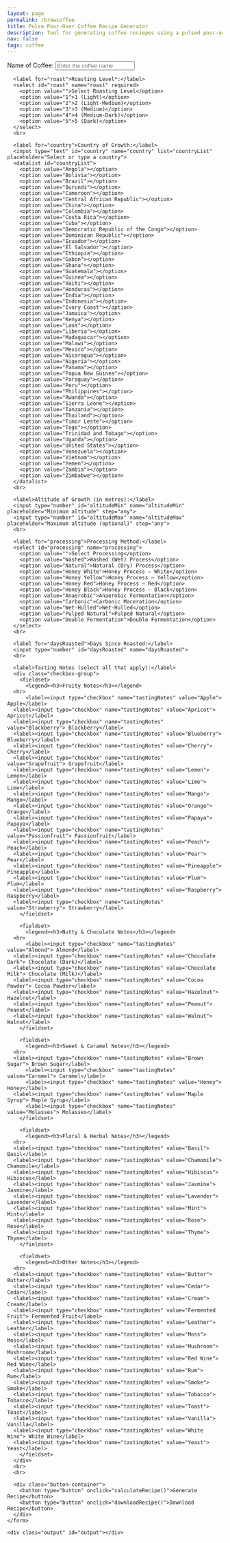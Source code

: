 ```yaml
---
layout: page
permalink: /brewcoffee
title: Pulse Pour-Over Coffee Recipe Generator
description: Tool for generating coffee reciepes using a pulsed pour-over method (primarily designed for the Fellow Aiden Precision Coffee Maker)
nav: false
tags: coffee
---
```


<html lang="en">
  <div class="container">
    <form id="coffeeForm">
      <!-- Coffee specifics inputs -->
      <label for="name">Name of Coffee:</label>
      <input type="text" id="name" name="name" placeholder="Enter the coffee name">
      <br>
      
	  <label for="roast">Roasting Level*:</label>
      <select id="roast" name="roast" required>
        <option value="">Select Roasting Level</option>
        <option value="1">1 (Light)</option>
        <option value="2">2 (Light-Medium)</option>
        <option value="3">3 (Medium)</option>
        <option value="4">4 (Medium-Dark)</option>
        <option value="5">5 (Dark)</option>
      </select>
      <br>
	  
      <label for="country">Country of Growth:</label>
      <input type="text" id="country" name="country" list="countryList" placeholder="Select or type a country">
      <datalist id="countryList">
        <option value="Angola"></option>
		<option value="Bolivia"></option>
		<option value="Brazil"></option>
		<option value="Burundi"></option>
		<option value="Cameroon"></option>
		<option value="Central African Republic"></option>
		<option value="China"></option>
		<option value="Colombia"></option>
		<option value="Costa Rica"></option>
		<option value="Cuba"></option>
		<option value="Democratic Republic of the Congo"></option>
		<option value="Dominican Republic"></option>
		<option value="Ecuador"></option>
		<option value="El Salvador"></option>
		<option value="Ethiopia"></option>
		<option value="Gabon"></option>
		<option value="Ghana"></option>
		<option value="Guatemala"></option>
		<option value="Guinea"></option>
		<option value="Haiti"></option>
		<option value="Honduras"></option>
		<option value="India"></option>
		<option value="Indonesia"></option>
		<option value="Ivory Coast"></option>
		<option value="Jamaica"></option>
		<option value="Kenya"></option>
		<option value="Laos"></option>
		<option value="Liberia"></option>
		<option value="Madagascar"></option>
		<option value="Malawi"></option>
		<option value="Mexico"></option>
		<option value="Nicaragua"></option>
		<option value="Nigeria"></option>
		<option value="Panama"></option>
		<option value="Papua New Guinea"></option>
		<option value="Paraguay"></option>
		<option value="Peru"></option>
		<option value="Philippines"></option>
		<option value="Rwanda"></option>
		<option value="Sierra Leone"></option>
		<option value="Tanzania"></option>
		<option value="Thailand"></option>
		<option value="Timor Leste"></option>
		<option value="Togo"></option>
		<option value="Trinidad and Tobago"></option>
		<option value="Uganda"></option>
		<option value="United States"></option>
		<option value="Venezuela"></option>
		<option value="Vietnam"></option>
		<option value="Yemen"></option>
		<option value="Zambia"></option>
		<option value="Zimbabwe"></option>
      </datalist>
      <br>

      <label>Altitude of Growth (in metres):</label>
      <input type="number" id="altitudeMin" name="altitudeMin" placeholder="Minimum altitude" step="any">
      <input type="number" id="altitudeMax" name="altitudeMax" placeholder="Maximum altitude (optional)" step="any">
      <br>

      <label for="processing">Processing Method:</label>
      <select id="processing" name="processing">
        <option value="">Select Processing</option>
        <option value="Washed">Washed (Wet) Process</option>
        <option value="Natural">Natural (Dry) Process</option>
        <option value="Honey White">Honey Process – White</option>
        <option value="Honey Yellow">Honey Process – Yellow</option>
        <option value="Honey Red">Honey Process – Red</option>
        <option value="Honey Black">Honey Process – Black</option>
        <option value="Anaerobic">Anaerobic Fermentation</option>
        <option value="Carbonic">Carbonic Maceration</option>
        <option value="Wet-Hulled">Wet-Hulled</option>
        <option value="Pulped Natural">Pulped Natural</option>
        <option value="Double Fermentation">Double Fermentation</option>
      </select>
      <br>

      <label for="daysRoasted">Days Since Roasted:</label>
      <input type="number" id="daysRoasted" name="daysRoasted">
      <br>

      <label>Tasting Notes (select all that apply):</label>
      <div class="checkbox-group">
        <fieldset>
          <legend><h3>Fruity Notes</h3></legend>
	  <hr>
          <label><input type="checkbox" name="tastingNotes" value="Apple"> Apple</label>
	  <label><input type="checkbox" name="tastingNotes" value="Apricot"> Apricot</label>
	  <label><input type="checkbox" name="tastingNotes" value="Blackberry"> Blackberry</label>
	  <label><input type="checkbox" name="tastingNotes" value="Blueberry"> Blueberry</label>
	  <label><input type="checkbox" name="tastingNotes" value="Cherry"> Cherry</label>
	  <label><input type="checkbox" name="tastingNotes" value="Grapefruit"> Grapefruit</label>
	  <label><input type="checkbox" name="tastingNotes" value="Lemon"> Lemon</label>
	  <label><input type="checkbox" name="tastingNotes" value="Lime"> Lime</label>
	  <label><input type="checkbox" name="tastingNotes" value="Mango"> Mango</label>
	  <label><input type="checkbox" name="tastingNotes" value="Orange"> Orange</label>
	  <label><input type="checkbox" name="tastingNotes" value="Papaya"> Papaya</label>
	  <label><input type="checkbox" name="tastingNotes" value="Passionfruit"> Passionfruit</label>
	  <label><input type="checkbox" name="tastingNotes" value="Peach"> Peach</label>
	  <label><input type="checkbox" name="tastingNotes" value="Pear"> Pear</label>
	  <label><input type="checkbox" name="tastingNotes" value="Pineapple"> Pineapple</label>
	  <label><input type="checkbox" name="tastingNotes" value="Plum"> Plum</label>
	  <label><input type="checkbox" name="tastingNotes" value="Raspberry"> Raspberry</label>
	  <label><input type="checkbox" name="tastingNotes" value="Strawberry"> Strawberry</label>
        </fieldset>

        <fieldset>
          <legend><h3>Nutty & Chocolate Notes</h3></legend>
	  <hr>
          <label><input type="checkbox" name="tastingNotes" value="Almond"> Almond</label>
	  <label><input type="checkbox" name="tastingNotes" value="Chocolate Dark"> Chocolate (Dark)</label>
	  <label><input type="checkbox" name="tastingNotes" value="Chocolate Milk"> Chocolate (Milk)</label>
	  <label><input type="checkbox" name="tastingNotes" value="Cocoa Powder"> Cocoa Powder</label>
	  <label><input type="checkbox" name="tastingNotes" value="Hazelnut"> Hazelnut</label>
	  <label><input type="checkbox" name="tastingNotes" value="Peanut"> Peanut</label>
	  <label><input type="checkbox" name="tastingNotes" value="Walnut"> Walnut</label>
        </fieldset>

        <fieldset>
          <legend><h3>Sweet & Caramel Notes</h3></legend>
	  <hr>
   	  <label><input type="checkbox" name="tastingNotes" value="Brown Sugar"> Brown Sugar</label>
          <label><input type="checkbox" name="tastingNotes" value="Caramel"> Caramel</label>
          <label><input type="checkbox" name="tastingNotes" value="Honey"> Honey</label>
	  <label><input type="checkbox" name="tastingNotes" value="Maple Syrup"> Maple Syrup</label>
          <label><input type="checkbox" name="tastingNotes" value="Molasses"> Molasses</label>
        </fieldset>

        <fieldset>
          <legend><h3>Floral & Herbal Notes</h3></legend>
	  <hr>
	  <label><input type="checkbox" name="tastingNotes" value="Basil"> Basil</label>
	  <label><input type="checkbox" name="tastingNotes" value="Chamomile"> Chamomile</label>
	  <label><input type="checkbox" name="tastingNotes" value="Hibiscus"> Hibiscus</label>
	  <label><input type="checkbox" name="tastingNotes" value="Jasmine"> Jasmine</label>
	  <label><input type="checkbox" name="tastingNotes" value="Lavender"> Lavender</label>
	  <label><input type="checkbox" name="tastingNotes" value="Mint"> Mint</label>
	  <label><input type="checkbox" name="tastingNotes" value="Rose"> Rose</label>
	  <label><input type="checkbox" name="tastingNotes" value="Thyme"> Thyme</label>
        </fieldset>

        <fieldset>
          <legend><h3>Other Notes</h3></legend>
	  <hr>
	  <label><input type="checkbox" name="tastingNotes" value="Butter"> Butter</label>
	  <label><input type="checkbox" name="tastingNotes" value="Cedar"> Cedar</label>
	  <label><input type="checkbox" name="tastingNotes" value="Cream"> Cream</label>
	  <label><input type="checkbox" name="tastingNotes" value="Fermented Fruit"> Fermented Fruit</label>
	  <label><input type="checkbox" name="tastingNotes" value="Leather"> Leather</label>
	  <label><input type="checkbox" name="tastingNotes" value="Moss"> Moss</label>
	  <label><input type="checkbox" name="tastingNotes" value="Mushroom"> Mushroom</label>
	  <label><input type="checkbox" name="tastingNotes" value="Red Wine"> Red Wine</label>
	  <label><input type="checkbox" name="tastingNotes" value="Rum"> Rum</label>
	  <label><input type="checkbox" name="tastingNotes" value="Smoke"> Smoke</label>
  	  <label><input type="checkbox" name="tastingNotes" value="Tobacco"> Tobacco</label>
	  <label><input type="checkbox" name="tastingNotes" value="Toast"> Toast</label>
	  <label><input type="checkbox" name="tastingNotes" value="Vanilla"> Vanilla</label>
	  <label><input type="checkbox" name="tastingNotes" value="White Wine"> White Wine</label>
	  <label><input type="checkbox" name="tastingNotes" value="Yeast"> Yeast</label>
        </fieldset>
      </div>
      <br>
      <br>

      <div class="button-container">
        <button type="button" onclick="calculateRecipe()">Generate Recipe</button>
        <button type="button" onclick="downloadRecipe()">Download Recipe</button>
      </div>
    </form>

    <div class="output" id="output"></div>

  </div>

  <script>
    // Global variable to store the formatted recipe text for downloading.
    let currentRecipeText = "";
    
    function calculateRecipe() {
      // Force user to select a roasting level before proceeding.
      const roastSelect = document.getElementById('roast');
      if (roastSelect.value === "") {
        alert("Please select a roasting level.");
        return;
      }
  
      // Retrieve input values
      const name = document.getElementById('name').value.trim();
      const country = document.getElementById('country').value.trim();
      const altitudeMin = parseFloat(document.getElementById('altitudeMin').value);
      const altitudeMax = parseFloat(document.getElementById('altitudeMax').value);
      let altitude;
      if (!isNaN(altitudeMin) && !isNaN(altitudeMax)) {
        altitude = (altitudeMin + altitudeMax) / 2;
      } else if (!isNaN(altitudeMin)) {
        altitude = altitudeMin;
      } else if (!isNaN(altitudeMax)) {
        altitude = altitudeMax;
      } else {
        altitude = null;
      }
  
      const processing = document.getElementById('processing').value.trim();
      const roastLevel = parseInt(document.getElementById('roast').value);
      const daysRoasted = parseInt(document.getElementById('daysRoasted').value);
  
      // Gather selected tasting notes into an array
      const tastingNotesElements = document.querySelectorAll('input[name="tastingNotes"]:checked');
      let tastingNotes = [];
      tastingNotesElements.forEach(note => {
        tastingNotes.push(note.value);
      });
	  
	  let brewRatio, bloomRatio, bloomTime, bloomTemp, pulses, pulseInterval, grind;//, pulseTemps;
	  switch (roastLevel) {
	    case 1: // Light Roast defaults: less extraction needed; higher bloom to overcome dense structure.
		  brewRatio = 17;
		  bloomRatio = 3;
		  bloomTime = 45;
		  bloomTemp = 99;
		  pulses = 3;
		  pulseInterval = 23;
		  //pulseTemps = [99, 99, 99];
		  delicateProcess = false;
		  grind = 0;
	    case 2: // Light-Medium Roast defaults: slightly lower than light, but still robust extraction.
  		  brewRatio = 16.5;
		  bloomRatio = 2.5;
		  bloomTime = 38;
		  bloomTemp = 97.5;
		  pulses = 3;
		  pulseInterval = 23;
		  //pulseTemps = [97.5, 97.5, 97.5];
		  delicateProcess = false;
		  grind = 0;
	    case 3: // Medium Roast defaults: balanced extraction.
		  brewRatio = 16;
		  bloomRatio = 2;
		  bloomTime = 30;
		  bloomTemp = 96;
		  pulses = 3;
		  pulseInterval = 23;
		  //pulseTemps = [96, 96, 96];
		  delicateProcess = false;
		  grind = 0;
	    case 4: // Medium-Dark Roast defaults: slightly more aggressive extraction early on.
  		  brewRatio = 16;
		  bloomRatio = 2;
		  bloomTime = 30;
		  bloomTemp = 97.5;
		  pulses = 3;
		  pulseInterval = 23;
		  //pulseTemps = [90.5, 90.5, 90.5];
		  delicateProcess = false;
		  grind = 0;
	    case 5: // Dark Roast defaults: lower extraction due to brittle structure.
		  brewRatio = 16;
		  bloomRatio = 2;
		  bloomTime = 30;
		  bloomTemp = 99;
		  pulses = 3;
		  pulseInterval = 23;
		  //pulseTemps = [85, 85, 85];
		  delicateProcess = false;
		  grind = 0;
	    default:
		  brewRatio = 16;
		  bloomRatio = 2;
		  bloomTime = 30;
		  bloomTemp = 96;
		  pulses = 3;
		  pulseInterval = 23;
		  //pulseTemps = [96, 96, 96];
		  delicateProcess = false;
		  grind = 0;
	  }

	  if (country != "") {
		  // ---- Country of Origin Adjustments ----
		  // Adjust based on bean density and solubility (e.g., East African beans are denser).
		  const countryLC = country.toLowerCase();
		  if (["ethiopia", "kenya", "rwanda", "burundi"].some(ctry => countryLC.includes(ctry))) {
			bloomRatio = 2;      // Lower bloom ratio for high-solubility East African beans.
			bloomTime = 25;        // Shorter bloom to avoid over-extraction.
			bloomTemp = 90;        // Lower bloom temperature to control acidity.
			pulses = 2;            // Fewer pulses to prevent over-extraction.
		  } else if (["brazil", "colombia", "guatemala"].some(ctry => countryLC.includes(ctry))) {
			bloomRatio = 2.5;      // Higher bloom ratio for softer, Latin American beans.
			bloomTime = 40;        // Longer bloom for full degassing.
			bloomTemp = 93;        // Higher bloom temperature for enhanced extraction.
			pulses = 4;            // More pulses for even extraction.
		  } else if (["indonesia", "sumatra", "java"].some(ctry => countryLC.includes(ctry))) {
			bloomRatio = 2.5;      // Indonesian beans: robust extraction with moderate bloom.
			bloomTime = 40;
			bloomTemp = 95;
			pulses = 4;
		  }
		}

      // ---- Altitude Adjustments ----
      // Higher-altitude beans are denser, requiring stronger extraction.
      if (altitude !== null) {
        if (altitude > 1500) {
          brewRatio = 15;         // Stronger ratio for denser, high-altitude beans.
          bloomRatio += 0.5;      // Increase bloom ratio to assist in degassing.
          bloomTime += 10;        // Longer bloom for thorough CO2 release.
          bloomTemp += 2;         // Hotter bloom water helps initial extraction.
          pulses = Math.max(pulses, 4);  // Ensure enough pulses.
	  grind -= 1;             // High-elevation coffee are denser and require finer grinds for optimal extraction.
        } else if (altitude < 1200) {
          brewRatio = 17;         // Weaker ratio for softer, low-altitude beans.
          bloomRatio = Math.max(bloomRatio - 0.5, 1.5); // Reduce bloom ratio.
          bloomTime = Math.max(bloomTime - 5, 20);        // Shorten bloom time.
          pulses = Math.max(pulses - 1, 2);               // Fewer pulses.
	  grind += 1;             // Low-elevation coffee extract more quickly, so a coarser grind prevents over-extraction.
        }
      }

      // ---- Processing Method Adjustments ----
	  if (processing !== "") {
		  // Natural, Honey, Carbonic, and Anaerobic methods retain more sugars, needing longer bloom.
		  if (processing === "Natural" || processing.includes("Honey") || processing === "Carbonic" || processing === "Anaerobic") {
			bloomRatio = Math.max(bloomRatio, 3.0); // Ensure sufficient water for degassing.
			bloomTime = Math.max(bloomTime, 45);      // Extend bloom time.
			pulses = Math.max(pulses+1, 5);             // Increase pulses to control uneven extraction.
			if (processing === "Carbonic" || processing === "Anaerobic") {
			  delicateProcess = true;  // Lower pulse temperatures to preserve volatile notes.
			}
		  } else if (processing === "Washed" || processing === "Double Fermentation" || processing === "Wet-Hulled") {
			bloomRatio = Math.min(bloomRatio, 2.0);   // Cleaner beans need less bloom.
			bloomTime = Math.min(bloomTime, 30);        // Shorter bloom time.
			pulses = Math.min(pulses-1, 4);               // Fewer pulses.
		  }
		  // Grind settings for processing is in different groups
		  if (processing === "Washed" || processing.includes("White") || processing.includes("Yellow") || processing.includes("Fermentation") || processing === "Carbonic") {
			grind -= 2;      // Clean and bright flavor profiles benefit from a slower extraction.
		  } else if (processing.includes("Red") || processing.includes("Black") || processing === "Pulped Natural") {
			  grind -= 1;    // Balances sweetness and body while ensuring clarity.
		  } else if (processing === "Natural") {
			  grind += 1;    // Naturally processed coffees have more body and fruitiness, which can become muddled if over-extracted.
		  } else if (processing === "Wet-Hulled") {
			  grind += 2;    // Heavy-bodied and earthy coffees can become too bitter if over-extracted.
		  }
		}

      // ---- Roasting Level Adjustments ----
      // Lighter roasts require more bloom and extraction time; darker roasts need less.
      let roastProfile = "medium"; // Default profile.
      if (roastLevel <= 2) {
        brewRatio = Math.max(brewRatio, 15);      // Slightly stronger extraction.
        bloomRatio = Math.max(bloomRatio, 3);     // Higher bloom ratio for dense, light roasts.
        bloomTime = Math.max(bloomTime, 55);      // Longer bloom for extended extraction.
        pulses = Math.max(pulses+1, 6);           // More pulses for full extraction.
        roastProfile = roastLevel === 1 ? "light" : "light-medium";
      } else if (roastLevel >= 4) {
        brewRatio = Math.min(brewRatio, 17);        // Weaker ratio to avoid over-extraction.
        bloomRatio = Math.min(bloomRatio, 2.0);     // Lower bloom ratio for porous, dark roasts.
        bloomTime = Math.min(bloomTime, 35);        // Shorter bloom time.
        pulses = Math.min(pulses-1, 4);             // Fewer pulses to prevent bitterness.
        roastProfile = roastLevel === 4 ? "medium-dark" : "dark";
      }
      // Roast profiles for grind size is also different
      if (roastLevel == 1) { grind -= 2; }
      else if (roastLevel == 2) { grind -= 1; }
      else if (roastLevel == 4) { grind += 1; }
      else if (roastLevel == 5) { grind += 2; }

      // ---- Days Since Roasted Adjustments ----
      // Adjust based on bean freshness (CO2 levels affect extraction dynamics).
      // Fresh coffee (0–7 days): high CO2 requires extra degassing (higher bloom ratio/time, higher temp, fewer pulses).
      // Moderately aged coffee (8–20 days): moderate settings.
      // Aged coffee (>20 days): minimal degassing (lower bloom, lower temp, additional pulses).
	  let roastDays
	  if (isNaN(daysRoasted)) {
		roastDays = 14; 		// Default assumption of number days since roasted
	  }
	  else {
		roastDays = daysRoasted;
	  }
      if (!isNaN(roastDays)) {
        if (roastDays >= 0 && roastDays <= 7) {
          bloomRatio = Math.max(bloomRatio, 2.5);   // Increase bloom ratio for extra degassing.
          bloomTime = Math.max(bloomTime, 45);        // Extend bloom time.
          if (bloomTemp < 92) { bloomTemp = 92; }      // Ensure higher temperature for fresh beans.
          pulses = Math.max(pulses - 1, 2);            // Fewer pulses to manage rapid CO2 release.
	  grind -= 2
        } else if (roastDays >= 8 && roastDays <= 20) {
          bloomRatio = 2.0;    // Moderate bloom ratio.
          bloomTime = 35;      // Average bloom time.
          bloomTemp = 90;      // Moderate bloom temperature.
          // Pulses remain as determined.
        } else if (roastDays > 20) {
          bloomRatio = 1.5;    // Minimal bloom needed.
          bloomTime = 25;      // Shorter bloom time.
          bloomTemp = 87;      // Lower temperature to avoid over-extraction.
          pulses = Math.max(pulses + 1, 2); // Increase pulses to maintain even extraction.
	  grind += 2
        }
      }

      // ---- Tasting Notes Adjustments ----
      // Adjust parameters to highlight specific flavor profiles.
      const fruityNotes = ["Strawberry", "Blueberry", "Raspberry", "Blackberry", "Lemon", "Orange", "Grapefruit", "Lime", "Peach", "Apricot", "Cherry", "Plum", "Mango", "Pineapple", "Papaya", "Passionfruit"];
      const nuttyChocoNotes = ["Almond", "Hazelnut", "Walnut", "Peanut", "Chocolate Dark", "Chocolate Milk", "Cocoa Powder"];
      const floralHerbalNotes = ["Jasmine", "Lavender", "Rose", "Chamomile", "Hibiscus", "Mint", "Basil", "Thyme"];
      const heavySweetNotes = ["Molasses", "Maple Syrup", "Caramel", "Honey"];
      const brightCleanNotes = ["Apple", "Pear", "Peach", "Passionfruit", "Jasmine", "Hibiscus", "White Wine"];
      const deepHeavyNotes = ["Chocolate Dark", "Maple Syrup", "Molasses", "Tobacco", "Leather"];
      const acidityNotes = ["Lemon", "Orange", "Lime", "Passionfruit", "White Wine"];
      const creamyNotes = ["Walnut", "Peanut", "Butter", "Cream"];
  
      if (tastingNotes.some(note => fruityNotes.includes(note))) {
        brewRatio = parseFloat(brewRatio) + 0.5; // More water highlights bright, acidic notes.
        bloomTemp += 2;                          // Higher temperature boosts fruity extraction.
      }
      if (tastingNotes.some(note => nuttyChocoNotes.includes(note))) {
        brewRatio = parseFloat(brewRatio) - 0.5; // Less water to enhance body and richness.
      }
      if (tastingNotes.some(note => floralHerbalNotes.includes(note))) {
        bloomRatio += 0.25; // Extra water in bloom to extract delicate aromatics.
      }
      if (tastingNotes.some(note => heavySweetNotes.includes(note))) {
        bloomRatio = Math.max(bloomRatio - 0.3, 1.5); // Lower bloom preserves syrupy body.
      }
      if (tastingNotes.some(note => acidityNotes.includes(note))) {
        bloomTime += 5; // Extend bloom to fully extract bright acidity.
      }
      if (tastingNotes.some(note => note === "Brown Sugar")) {
        bloomTime = Math.max(bloomTime - 5, 20); // Shorten bloom for a fuller body.
      }
      if (tastingNotes.some(note => creamyNotes.includes(note))) {
        bloomTemp -= 2; // Lower temperature to preserve smooth, creamy textures.
      }
      if (tastingNotes.some(note => brightCleanNotes.includes(note))) {
        pulses = Math.max(pulses + 1, 5); // More pulses promote clarity.
      }
      if (tastingNotes.some(note => deepHeavyNotes.includes(note))) {
        pulses = Math.max(pulses - 1, 2); // Fewer pulses enhance depth.
      }

      // ---- Pulse Interval Based on Roast Profile ----
      // Adjust time between pulses based on roast to control extraction speed.
      if (roastProfile === "light" || roastProfile === "light-medium") {
        pulseInterval = 35;
      } else if (roastProfile === "medium") {
        pulseInterval = 30;
      } else if (roastProfile === "medium-dark" || roastProfile === "dark") {
        pulseInterval = 25;
      }

      // ---- Pulse Temperature Profile ----
      // Determine the temperature for each pulse based on roast profile and process.
      let pulseTemps = [];
      if (delicateProcess) {
        // For Carbonic or Anaerobic processes, use lower, controlled temperatures.
        for (let i = 0; i < pulses; i++) {
          pulseTemps.push(87 + i); // Slight incremental rise.
        }
      } else {
        if (roastProfile === "light" || roastProfile === "light-medium") {
          // Light roasts: start lower and gradually increase to enhance extraction.
          let startTemp = 90, endTemp = 96;
          let step = (endTemp - startTemp) / (pulses - 1);
          for (let i = 0; i < pulses; i++) {
            pulseTemps.push(Math.round(startTemp + step * i));
          }
        } else if (roastProfile === "medium") {
          // Medium roasts: maintain a stable temperature.
          for (let i = 0; i < pulses; i++) {
            pulseTemps.push(bloomTemp);
          }
        } else if (roastProfile === "medium-dark" || roastProfile === "dark") {
          // Dark roasts: start higher then gradually decrease to avoid bitterness.
          let startTemp = 94, endTemp = 88;
          let step = (startTemp - endTemp) / (pulses - 1);
          for (let i = 0; i < pulses; i++) {
            pulseTemps.push(Math.round(startTemp - step * i));
          }
        }
        // Further adjust pulse temperatures based on tasting notes.
        if (tastingNotes.some(note => ["Lemon", "Orange", "Grapefruit", "Lime", "Strawberry", "Blueberry", "Raspberry", "Blackberry", "Jasmine", "Lavender", "Rose"].includes(note))) {
          pulseTemps[0] = Math.max(pulseTemps[0], 96); // Boost first pulse for bright, fruity notes.
        }
        if (tastingNotes.some(note => ["Caramel", "Vanilla", "Brown Sugar", "Honey", "Cocoa Powder"].includes(note))) {
          pulseTemps[pulses - 1] = Math.min(pulseTemps[pulses - 1], 90); // Lower final pulse for sweetness.
        }
      }

      // ---- Pulse Temperature Adjustments Based on Days Since Roasted ----
      // Fresh coffee: slightly lower pulse temps to counter CO2 resistance.
      // Aged coffee: slightly higher pulse temps to enhance extraction of diminished volatiles.
      if (!isNaN(roastDays)) {
        if (roastDays >= 0 && roastDays <= 7) {
          pulseTemps = pulseTemps.map(temp => temp - 1);
        } else if (roastDays > 20) {
          pulseTemps = pulseTemps.map(temp => temp + 1);
        }
      }
  
      displayOutput(name, brewRatio, bloomRatio, bloomTime, bloomTemp, pulses, pulseInterval, pulseTemps);
    }
  
    function displayOutput(name, brewRatio, bloomRatio, bloomTime, bloomTemp, pulses, pulseInterval, pulseTemps) {
      // Format the output text for display and for download.
      currentRecipeText = "Coffee Recipe";
      if (name !== "") {
        currentRecipeText += " for " + name;
      }
      currentRecipeText += "\n\nCoffee-to-Water Ratio: 1:" + parseFloat(brewRatio).toFixed(1) +
                           "\nBloom Ratio: 1:" + parseFloat(bloomRatio).toFixed(1) +
                           "\nBloom Time: " + bloomTime + " seconds" +
                           "\nBloom Temperature: " + bloomTemp + " °C" +
                           "\nNumber of Pulses: " + pulses +
                           "\nTime Between Pulses: " + pulseInterval + " seconds" +
                           "\nPulse Temperatures: " + pulseTemps.join(', ') + " °C";
  
      // Also display the output on the webpage.
      const outputDiv = document.getElementById('output');
      outputDiv.innerHTML =
        "<h2>Brew Parameters</h2>" +
        "<p><strong>Coffee-to-Water Ratio:</strong> 1:" + parseFloat(brewRatio).toFixed(1) + "</p>" +
        "<p><strong>Bloom Ratio:</strong> 1:" + parseFloat(bloomRatio).toFixed(1) + "</p>" +
        "<p><strong>Bloom Time:</strong> " + bloomTime + " seconds</p>" +
        "<p><strong>Bloom Temperature:</strong> " + bloomTemp + " °C</p>" +
        "<p><strong>Number of Pulses:</strong> " + pulses + "</p>" +
        "<p><strong>Time Between Pulses:</strong> " + pulseInterval + " seconds</p>" +
        "<p><strong>Pulse Temperatures:</strong> " + pulseTemps.join(', ') + " °C</p>";
    }
  
    function downloadRecipe() {
      if (currentRecipeText === "") {
        alert("Please generate a recipe first!");
        return;
      }
      // Determine a filename using the coffee name if provided.
      const coffeeName = document.getElementById('name').value.trim();
      const filename = coffeeName ? coffeeName.replace(/\s+/g, "_") + "_recipe.txt" : "coffee_recipe.txt";
      const blob = new Blob([currentRecipeText], { type: "text/plain;charset=utf-8" });
      const url = URL.createObjectURL(blob);
  
      // Create a temporary anchor element and trigger download.
      const a = document.createElement("a");
      a.href = url;
      a.download = filename;
      document.body.appendChild(a);
      a.click();
      document.body.removeChild(a);
      URL.revokeObjectURL(url);
    }
  </script>

</html>

